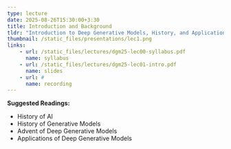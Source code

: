 ```yaml
---
type: lecture
date: 2025-08-26T15:30:00+3:30
title: Introduction and Background 
tldr: "Introduction to Deep Generative Models, History, and Applications"
thumbnail: /static_files/presentations/lec1.png
links: 
    - url: /static_files/lectures/dgm25-lec00-syllabus.pdf
      name: syllabus
    - url: /static_files/lectures/dgm25-lec01-intro.pdf
      name: slides
    - url: #
      name: recording
---
```

**Suggested Readings:**
- History of AI
- History of Generative Models
- Advent of Deep Generative Models
- Applications of Deep Generative Models